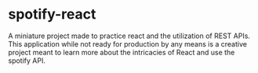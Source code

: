 ﻿# spotify-react

A miniature project made to practice react and the utilization of REST APIs. 
This application while not ready for production by any means is a creative project meant to learn more about the intricacies of React and use the spotify API.
